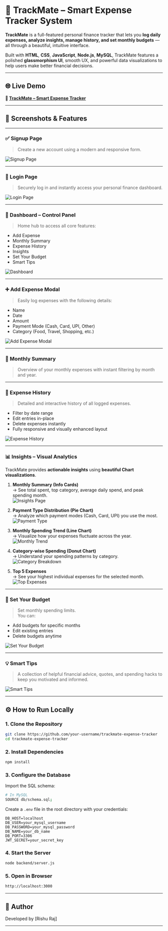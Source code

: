 
# 💸 TrackMate – Smart Expense Tracker System

**TrackMate** is a full-featured personal finance tracker that lets you **log daily expenses, analyze insights, manage history, and set monthly budgets** — all through a beautiful, intuitive interface.

Built with **HTML**, **CSS**, **JavaScript**, **Node.js**, **MySQL**, TrackMate features a polished **glassmorphism UI**, smooth UX, and powerful data visualizations to help users make better financial decisions.

---

## 🌐 Live Demo  
**🔗 [TrackMate – Smart Expense Tracker](https://trackmate-smart-expense-tracker.netlify.app)**

---

## 📸 Screenshots & Features

---

### ✅ Signup Page  
> Create a new account using a modern and responsive form.

![Signup Page](public/assets/screenshots/SignupPage.png)

---

### 🔑 Login Page  
> Securely log in and instantly access your personal finance dashboard.

![Login Page](public/assets/screenshots/LoginPage.png)

---

### 🧭 Dashboard – Control Panel  
> Home hub to access all core features:
- Add Expense  
- Monthly Summary  
- Expense History  
- Insights  
- Set Your Budget 
- Smart Tips  

![Dashboard](public/assets/screenshots/DashBoardPage.png)

---

### ➕ Add Expense Modal  
> Easily log expenses with the following details:
- Name  
- Date  
- Amount  
- Payment Mode (Cash, Card, UPI, Other)  
- Category (Food, Travel, Shopping, etc.)

![Add Expense Modal](public/assets/screenshots/AddExpenseModal.png)

---

### 📆 Monthly Summary  
> Overview of your monthly expenses with instant filtering by month and year.

---

### 📂 Expense History  
> Detailed and interactive history of all logged expenses.
- Filter by date range  
- Edit entries in-place  
- Delete expenses instantly  
- Fully responsive and visually enhanced layout

![Expense History](public/assets/screenshots/ExpenseHistory.png)

---

### 📊 Insights – Visual Analytics

TrackMate provides **actionable insights** using **beautiful Chart visualizations**.

1. **Monthly Summary (Info Cards)**  
   → See total spent, top category, average daily spend, and peak spending month.  
   ![Insights Page](public/assets/screenshots/InsightsPage.png)

2. **Payment Type Distribution (Pie Chart)**  
   → Analyze which payment modes (Cash, Card, UPI) you use the most.  
   ![Payment Type](public/assets/screenshots/PaymentTypeDistribution.png)

3. **Monthly Spending Trend (Line Chart)**  
   → Visualize how your expenses fluctuate across the year.  
   ![Monthly Trend](public/assets/screenshots/MonthlyTrendOverview.png)

4. **Category-wise Spending (Donut Chart)**  
   → Understand your spending patterns by category.  
   ![Category Breakdown](public/assets/screenshots/CategoryBreakdown.png)

5. **Top 5 Expenses**  
   → See your highest individual expenses for the selected month.  
   ![Top Expenses](public/assets/screenshots/TopExpenses.png)

---

### 🧮 Set Your Budget 
> Set monthly spending limits.  
You can:
- Add budgets for specific months  
- Edit existing entries  
- Delete budgets anytime  

![Set Your Budget](public/assets/screenshots/SetYourBudget.png)

---

### 💡 Smart Tips  
> A collection of helpful financial advice, quotes, and spending hacks to keep you motivated and informed.

![Smart Tips](public/assets/screenshots/Smarttips.png)

---

## ⚙️ How to Run Locally

### 1. Clone the Repository
```bash
git clone https://github.com/your-username/trackmate-expense-tracker
cd trackmate-expense-tracker
```

### 2. Install Dependencies
```bash
npm install
```

### 3. Configure the Database
Import the SQL schema:
```bash
# In MySQL
SOURCE db/schema.sql;
```

Create a `.env` file in the root directory with your credentials:
```env
DB_HOST=localhost
DB_USER=your_mysql_username
DB_PASSWORD=your_mysql_password
DB_NAME=your_db_name
DB_PORT=3306
JWT_SECRET=your_secret_key
```

### 4. Start the Server
```bash
node backend/server.js
```

### 5. Open in Browser
```bash
http://localhost:3000
```
---

## 👤 Author

Developed by [Rishu Raj]  

---